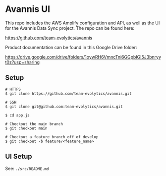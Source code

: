 # Avannis UI

This repo includes the AWS Amplify configuration and API, 
as well as the UI for the Avannis Data Sync project. The repo can be found here:

https://github.com/team-evolytics/avannis

Product documentation can be found in this Google Drive folder:

https://drive.google.com/drive/folders/1oywRH6VmncTni6GGpbIGI5J3bnryyt0z?usp=sharing

## Setup

```
# HTTPS
$ git clone https://github.com/team-evolytics/avannis.git

# SSH
$ git clone git@github.com:team-evolytics/avannis.git

$ cd app.js

# Checkout the main branch
$ git checkout main

# Checkout a feature branch off of develop
$ git checkout -b feature/<feature_name>
```

## UI Setup

See: `./src/README.md`
